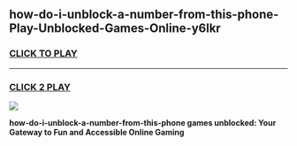 
## how-do-i-unblock-a-number-from-this-phone-Play-Unblocked-Games-Online-y6lkr
<h3>
<a href="https://premium76.site?title=how-do-i-unblock-a-number-from-this-phone&ref=25A">CLICK TO PLAY</a></h3>
<hr>

<h3>
<a href="https://premium76.site?title=how-do-i-unblock-a-number-from-this-phone&ref=25A">CLICK 2 PLAY</a>
  
</h3>

<a href="https://premium76.site?title=how-do-i-unblock-a-number-from-this-phone&ref=25A"><img src="https://clearcache.store/games.png"></a>


**how-do-i-unblock-a-number-from-this-phone games unblocked: Your Gateway to Fun and Accessible Online Gaming**
